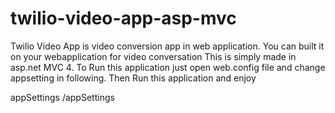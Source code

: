 # twilio-video-app-asp-mvc
Twilio Video App is video conversion app in web application.
You can built it on your webapplication for video conversation
This is simply made in asp.net MVC 4. 
To Run this application just open web.config file and change appsetting in following. Then Run this application and enjoy

appSettings
    <add key="TwilioAccountSid" value="Your TwilioAccount Id" />
    <add key="TwilioApiKey" value="Your TwilioApiKey" />
    <add key="TwilioApiSecret" value="Your Twilio api Secret" />
    <add key="TwilioConfigurationSid" value=" Your TwilioConfigurationSid"/>
/appSettings